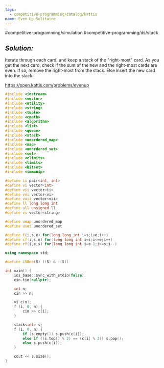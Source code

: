 ```yaml
---
tags:
  - competitive-programming/catalog/kattis
name: Even Up Solitaire
---
```

#competitive-programming/simulation
#competitive-programming/ds/stack
## _Solution:_
Iterate through each card, and keep a stack of the "right-most" card. As you get the next card, check if the sum of the new and the right-most cards are even. If so, remove the right-most from the stack. Else insert the new card into the stack.

https://open.kattis.com/problems/evenup
```cpp
#include <iostream>
#include <vector>
#include <utility>
#include <string>
#include <tuple>
#include <cmath>
#include <algorithm>
#include <list>
#include <queue>
#include <stack>
#include <unordered_map>
#include <map>
#include <unordered_set>
#include <set>
#include <climits>
#include <limits>
#include <bitset>
#include <iomanip>

#define ii pair<int, int>
#define vi vector<int>
#define vii vector<ii>
#define vvi vector<vi>
#define vvii vector<vii>
#define ll long long int
#define ull unsigned ll
#define vs vector<string>

#define umap unordered_map
#define uset unordered_set

#define f(i,s,e) for(long long int i=s;i<e;i++)
#define cf(i,s,e) for(long long int i=s;i<=e;i++)
#define rf(i,e,s) for(long long int i=e-1;i>=s;i--)

using namespace std;

#define LSOne(S) ((S) & -(S))

int main() {
    ios_base::sync_with_stdio(false);
    cin.tie(nullptr);

    int n;
    cin >> n;

    vi c(n);
    f (i, 0, n) {
        cin >> c[i];
    }

    stack<int> s;
    f (i, 0, n) {
        if (s.empty()) s.push(c[i]);
        else if ((s.top() % 2) == (c[i] % 2)) s.pop();
        else s.push(c[i]);
    }

    cout << s.size();
}
```